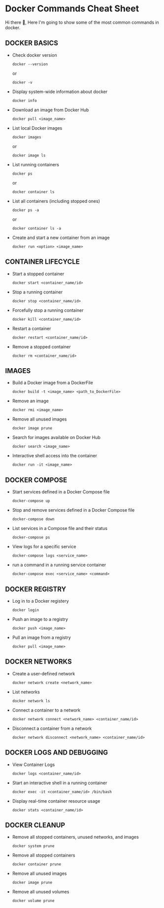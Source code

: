 # Docker Commands Cheat Sheet
Hi there 👋,
Here I'm going to show some of the most common commands in docker.

## DOCKER BASICS


* Check docker version
  ```
  docker --version
  ```
  or 
  ```
  docker -v
  ```

* Display system-wide information about docker
  ```
  docker info
  ```

* Download an image from Docker Hub
  ```
  docker pull <image_name>
  ```
  
* List local Docker images
  ```
  docker images 
  ```
  or
  ```
  docker image ls
  ```
  
* List running containers
  ```
  docker ps
  ```
  or
  ```
  docker container ls
  ```
  
* List all containers (including stopped ones)
  ```
  docker ps -a
  ```
  or
  ```
  docker container ls -a
  ```
  
* Create and start a new container from an image
  ```
  docker run <option> <image_name>
  ```

## CONTAINER LIFECYCLE

* Start a stopped container
  ```
  docker start <container_name/id>
  ```
  
* Stop a running container
  ```
  docker stop <container_name/id>
  ```
  
* Forcefully stop a running container
  ```
  docker kill <container_name/id>
  ```
  
* Restart a container
  ```
  docker restart <container_name/id>
  ```
  
* Remove a stopped container
  ```
  docker rm <container_name/id>
  ```

## IMAGES

* Build a Docker image from a DockerFile
  ```
  docker build -t <image_name> <path_to_DockerFile>
  ```
* Remove an image
  ```
  docker rmi <image_name>
  ```
* Remove all unused images
  ```
  docker image prune
  ```
* Search for images available on Docker Hub 
  ```
  docker search <image_name>
  ```
* Interactive shell access into the container
  ```
  docker run -it <image_name>
  ```

  
## DOCKER COMPOSE

* Start services defined in a Docker Compose file
  ```
  docker-compose up
  ```
* Stop and remove services defined in a Docker Compose file
  ```
  docker-compose down
  ```
* List services in a Compose file and their status
  ```
  docker-compose ps
  ```
* View logs for a specific service
  ```
  docker-compose logs <service_name>
  ```
* run a command in a running service container
  ```
  docker-compose exec <service_name> <command>
  ```



## DOCKER REGISTRY

* Log in to a Docker registery
  ```
  docker login
  ```
* Push an image to a registry
  ```
  docker push <image_name>
  ```
* Pull an image from a registry
  ```
  docker pull <image_name>
  ```



## DOCKER NETWORKS

* Create a user-defined network
  ```
  docker network create <network_name>
  ```
* List networks
  ```
  docker network ls
  ```
* Connect a container to a network
  ```
  docker network connect <network_name> <container_name/id>
  ```
* Disconnect a container from a network
  ```
  docker network disconnect <network_name> <container_name/id>
  ```


## DOCKER LOGS AND DEBUGGING

* View Container Logs
  ```
  docker logs <container_name/id>
  ```
* Start an interactive shell in a running container
  ```
  docker exec -it <container_name/id> /bin/bash
  ```
* Display real-time container resource usage
  ```
  docker stats <container_name/id>
  ```


## DOCKER CLEANUP

* Remove all stopped containers, unused networks, and images
  ```
  docker system prune
  ```
* Remove all stopped containers
  ```
  docker container prune
  ```
* Remove all unused images
  ```
  docker image prune
  ```
* Remove all unused volumes
  ```
  docker volume prune
  ```

